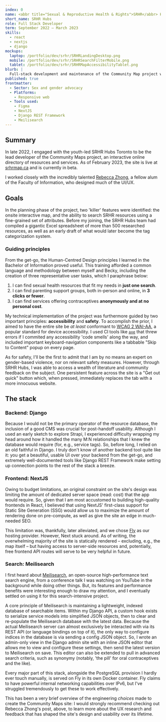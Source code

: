 ```yaml
---
index: 0
name: <abbr title="Sexual & Reproductive Health & Rights">SRHR</abbr> Hubs Toronto
short_name: SRHR Hubs
role: Full Stack Developer
term: September 2022 – March 2023
skills:
  - react
  - nextjs
  - django
mockups:
  laptop: /portfolio/dev/srhr/SRHRLandingDesktop.png
  mobile: /portfolio/dev/srhr/SRHRSearchFilterMobile.png
  tablet: /portfolio/dev/srhr/SRHRMapAccessibilityTablet.png
blurb: |
  Full-stack development and maintenance of the Community Map project website, an interactive directory and mapping system of community resources for people with sexual and reproductive advocacy needs in Ontario and beyond.
published: true
frontmatter:
  - Sector: Sex and gender advocacy
  - Platforms:
    - Responsive web
  - Tools used:
    - Figma
    - NextJS
    - Django REST Framework
    - Meilisearch
---
```


## Summary
In late 2022, I engaged with the youth-led SRHR Hubs Toronto to be the lead developer of the Community Maps project, an interactive online directory of resources and services. As of February 2023, the site is live at [srhrmap.ca](https://srhrmap.ca) and is currently in beta.

I worked closely with the incredibly talented [Rebecca Zhong](https://www.rebeccazhong.com/srhr-hubs), a fellow alum of the Faculty of Information, who designed much of the UI/UX.

## Goals
In the planning phase of the project, two 'killer' features were identified: the onsite interactive map, and the ability to search SRHR resources using a fine-grained set of attributes. Before my joining, the SRHR Hubs team had compiled a gigantic Excel spreadsheet of more than 500 researched resources, as well as an early draft of what would later become the tag categorization system.

### Guiding principles
From the get-go, the Human-Centred Design principles I learned in the Bachelor of Information proved useful. This training afforded a common language and methodology between myself and Becky, including the creation of three representative user tasks, which I paraphrase below:

1. I can find sexual health resources that fit my needs in **just one search**.
2. I can find parenting support groups, both in-person and online, in **3 clicks or fewer**.
3. I can find services offering contraceptives **anonymously and at no personal cost**.

My technical implementation of the project was furthermore guided by two important principles: **accessibility** and **safety**. To accomplish the prior, I aimed to have the entire site be *at least* conformant to [WCAG 2 WAI-AA](https://www.w3.org/WAI/WCAG2AA-Conformance), a popular standard for device accessibility. I used CI tools like [`axe`](https://www.npmjs.com/package/@axe-core/react) that threw errors if I commited any accessibility 'code smells' along the way, and included important keyboard-navigation components like a tabbable "Skip to Content" popup on every page.

As for safety, I'll be the first to admit that I am by no means an expert on gender-based violence, nor on relevant safety measures. However, through SRHR Hubs, I was able to access a wealth of literature and community feedback on the subject. One persistent feature across the site is a "Get out quick" button which, when pressed, immediately replaces the tab with a more innocuous website.

## The stack
### Backend: Django
Because I would not be the primary operator of the resource database, the inclusion of a good CMS was crucial for post-handoff usability. Although I used an early sketch to explore Strapi, I experienced difficulty wrapping my head around how it handled the many M:N relationships that I knew the database would require (for, e.g., service tags). So, before long, I relied on an old faithful in Django. I truly don't know of another backend tool quite like it: you get a beautiful, usable UI over your backend from the get-go, and extremely well-documented tools like Django REST Framework make setting up connection points to the rest of the stack a breeze.

### Frontend: NextJS
Owing to budget limitations, an original constraint on the site's design was limiting the amount of dedicated server space (read: cost) that the app would require. So, given that I am most accustomed to building high-quality frontends in React, I believed that using NextJS' first-class support for Static Site Generation (SSG) would allow us to maximize the amount of rendering done on pre-compute, as well as give the site an edge in much-needed SEO.

This limitation was, thankfully, later alleviated, and we chose [Fly](https://fly.io) as our hosting provider. However, Next stuck around. As of writing, the overwhelming majority of the site is statically rendered – excluding, e.g., the map itself – but having access to server-side resources and, potentially, free frontend API routes will serve to be very helpful in future.

### Search: Meilisearch
I first heard about [Meilisearch](https://www.meilisearch.com/), an open-source high-performance text search engine, from a conference talk I was watching on YouTube in the background while doing other things. But, its features and performance benefits were interesting enough to draw my attention, and I eventually settled on using it for this search-intensive project.

A core principle of Meilisearch is maintaining a lightweight, indexed database of searchable items. Within my Django API, a custom hook exists to serialize service models into simplified JSON objects, then to clear and re-populate the Meilisearch database with the latest data. Because the actual Meilisearch server can almost exclusively be interacted with via its REST API (or language bindings on top of it), the only way to configure indices in the database is via sending a config JSON object. So, I wrote an admin-only view in the Django admin site with an inline JSON editor that allows me to view and configure these settings, then send the latest version to Meilisearch on save. This editor can also be extended to pull in advanced search criteria, such as synonymy (notably, 'the pill' for oral contraceptives and the like).

Every major part of this stack, alongside the PostgreSQL provision I hardly ever touch manually, is served on Fly in its own Docker container. Fly claims to have powerful internal networking capabilities over IPv6, but I've struggled tremendously to get these to work effectively.

This has been a very brief overview of the engineering *choices* made to create the Community Maps site: I would strongly recommend checking out Rebecca Zhong's post, above, to learn more about the UX research and feedback that has shaped the site's design and usability over its lifetime.